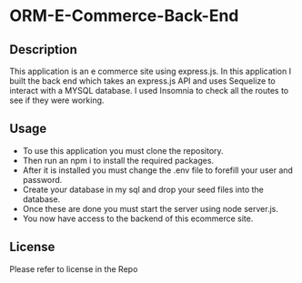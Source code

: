# ORM-E-Commerce-Back-End

## Description


This application is an e commerce site using express.js. In this application I built the back end which takes an express.js API and uses Sequelize to interact with a MYSQL database. I used Insomnia to check all the routes to see if they were working. 

## Usage

- To use this application you must clone the repository. 
- Then run an npm i to install the required packages. 
- After it is installed you must change the .env file to forefill your user and password.
- Create your database in my sql and drop your seed files into the database.
- Once these are done you must start the server using node server.js. 
- You now have access to the backend of this ecommerce site.

## License

Please refer to license in the Repo

